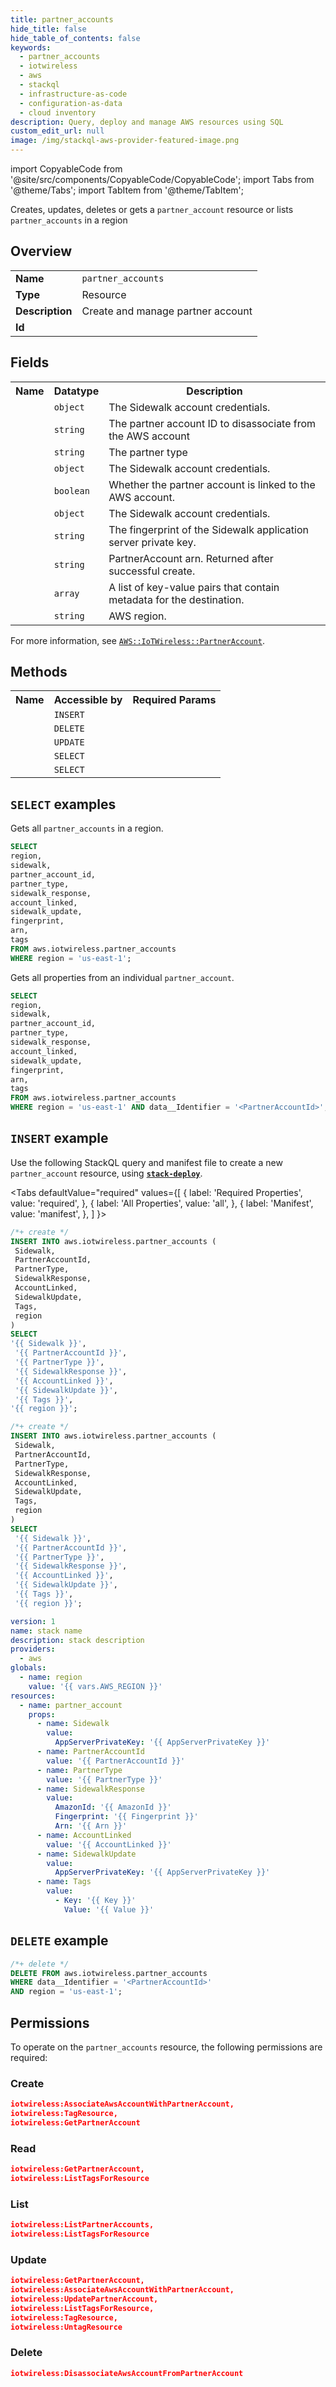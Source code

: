 ```yaml
---
title: partner_accounts
hide_title: false
hide_table_of_contents: false
keywords:
  - partner_accounts
  - iotwireless
  - aws
  - stackql
  - infrastructure-as-code
  - configuration-as-data
  - cloud inventory
description: Query, deploy and manage AWS resources using SQL
custom_edit_url: null
image: /img/stackql-aws-provider-featured-image.png
---
```


import CopyableCode from '@site/src/components/CopyableCode/CopyableCode';
import Tabs from '@theme/Tabs';
import TabItem from '@theme/TabItem';

Creates, updates, deletes or gets a <code>partner_account</code> resource or lists <code>partner_accounts</code> in a region

## Overview
<table>
<tbody>
<tr><td><b>Name</b></td><td><code>partner_accounts</code></td></tr>
<tr><td><b>Type</b></td><td>Resource</td></tr>
<tr><td><b>Description</b></td><td>Create and manage partner account</td></tr>
<tr><td><b>Id</b></td><td><CopyableCode code="aws.iotwireless.partner_accounts" /></td></tr>
</tbody>
</table>

## Fields
<table>
<tbody>
<tr><th>Name</th><th>Datatype</th><th>Description</th></tr><tr><td><CopyableCode code="sidewalk" /></td><td><code>object</code></td><td>The Sidewalk account credentials.</td></tr>
<tr><td><CopyableCode code="partner_account_id" /></td><td><code>string</code></td><td>The partner account ID to disassociate from the AWS account</td></tr>
<tr><td><CopyableCode code="partner_type" /></td><td><code>string</code></td><td>The partner type</td></tr>
<tr><td><CopyableCode code="sidewalk_response" /></td><td><code>object</code></td><td>The Sidewalk account credentials.</td></tr>
<tr><td><CopyableCode code="account_linked" /></td><td><code>boolean</code></td><td>Whether the partner account is linked to the AWS account.</td></tr>
<tr><td><CopyableCode code="sidewalk_update" /></td><td><code>object</code></td><td>The Sidewalk account credentials.</td></tr>
<tr><td><CopyableCode code="fingerprint" /></td><td><code>string</code></td><td>The fingerprint of the Sidewalk application server private key.</td></tr>
<tr><td><CopyableCode code="arn" /></td><td><code>string</code></td><td>PartnerAccount arn. Returned after successful create.</td></tr>
<tr><td><CopyableCode code="tags" /></td><td><code>array</code></td><td>A list of key-value pairs that contain metadata for the destination.</td></tr>
<tr><td><CopyableCode code="region" /></td><td><code>string</code></td><td>AWS region.</td></tr>
</tbody>
</table>

For more information, see <a href="https://docs.aws.amazon.com/AWSCloudFormation/latest/UserGuide/aws-resource-iotwireless-partneraccount.html"><code>AWS::IoTWireless::PartnerAccount</code></a>.

## Methods

<table>
<tbody>
  <tr>
    <th>Name</th>
    <th>Accessible by</th>
    <th>Required Params</th>
  </tr>
  <tr>
    <td><CopyableCode code="create_resource" /></td>
    <td><code>INSERT</code></td>
    <td><CopyableCode code="region" /></td>
  </tr>
  <tr>
    <td><CopyableCode code="delete_resource" /></td>
    <td><code>DELETE</code></td>
    <td><CopyableCode code="data__Identifier, region" /></td>
  </tr>
  <tr>
    <td><CopyableCode code="update_resource" /></td>
    <td><code>UPDATE</code></td>
    <td><CopyableCode code="data__Identifier, data__PatchDocument, region" /></td>
  </tr>
  <tr>
    <td><CopyableCode code="list_resources" /></td>
    <td><code>SELECT</code></td>
    <td><CopyableCode code="region" /></td>
  </tr>
  <tr>
    <td><CopyableCode code="get_resource" /></td>
    <td><code>SELECT</code></td>
    <td><CopyableCode code="data__Identifier, region" /></td>
  </tr>
</tbody>
</table>

## `SELECT` examples
Gets all <code>partner_accounts</code> in a region.
```sql
SELECT
region,
sidewalk,
partner_account_id,
partner_type,
sidewalk_response,
account_linked,
sidewalk_update,
fingerprint,
arn,
tags
FROM aws.iotwireless.partner_accounts
WHERE region = 'us-east-1';
```
Gets all properties from an individual <code>partner_account</code>.
```sql
SELECT
region,
sidewalk,
partner_account_id,
partner_type,
sidewalk_response,
account_linked,
sidewalk_update,
fingerprint,
arn,
tags
FROM aws.iotwireless.partner_accounts
WHERE region = 'us-east-1' AND data__Identifier = '<PartnerAccountId>';
```

## `INSERT` example

Use the following StackQL query and manifest file to create a new <code>partner_account</code> resource, using [__`stack-deploy`__](https://pypi.org/project/stack-deploy/).

<Tabs
    defaultValue="required"
    values={[
      { label: 'Required Properties', value: 'required', },
      { label: 'All Properties', value: 'all', },
      { label: 'Manifest', value: 'manifest', },
    ]
}>
<TabItem value="required">

```sql
/*+ create */
INSERT INTO aws.iotwireless.partner_accounts (
 Sidewalk,
 PartnerAccountId,
 PartnerType,
 SidewalkResponse,
 AccountLinked,
 SidewalkUpdate,
 Tags,
 region
)
SELECT 
'{{ Sidewalk }}',
 '{{ PartnerAccountId }}',
 '{{ PartnerType }}',
 '{{ SidewalkResponse }}',
 '{{ AccountLinked }}',
 '{{ SidewalkUpdate }}',
 '{{ Tags }}',
'{{ region }}';
```
</TabItem>
<TabItem value="all">

```sql
/*+ create */
INSERT INTO aws.iotwireless.partner_accounts (
 Sidewalk,
 PartnerAccountId,
 PartnerType,
 SidewalkResponse,
 AccountLinked,
 SidewalkUpdate,
 Tags,
 region
)
SELECT 
 '{{ Sidewalk }}',
 '{{ PartnerAccountId }}',
 '{{ PartnerType }}',
 '{{ SidewalkResponse }}',
 '{{ AccountLinked }}',
 '{{ SidewalkUpdate }}',
 '{{ Tags }}',
 '{{ region }}';
```
</TabItem>
<TabItem value="manifest">

```yaml
version: 1
name: stack name
description: stack description
providers:
  - aws
globals:
  - name: region
    value: '{{ vars.AWS_REGION }}'
resources:
  - name: partner_account
    props:
      - name: Sidewalk
        value:
          AppServerPrivateKey: '{{ AppServerPrivateKey }}'
      - name: PartnerAccountId
        value: '{{ PartnerAccountId }}'
      - name: PartnerType
        value: '{{ PartnerType }}'
      - name: SidewalkResponse
        value:
          AmazonId: '{{ AmazonId }}'
          Fingerprint: '{{ Fingerprint }}'
          Arn: '{{ Arn }}'
      - name: AccountLinked
        value: '{{ AccountLinked }}'
      - name: SidewalkUpdate
        value:
          AppServerPrivateKey: '{{ AppServerPrivateKey }}'
      - name: Tags
        value:
          - Key: '{{ Key }}'
            Value: '{{ Value }}'

```
</TabItem>
</Tabs>

## `DELETE` example

```sql
/*+ delete */
DELETE FROM aws.iotwireless.partner_accounts
WHERE data__Identifier = '<PartnerAccountId>'
AND region = 'us-east-1';
```

## Permissions

To operate on the <code>partner_accounts</code> resource, the following permissions are required:

### Create
```json
iotwireless:AssociateAwsAccountWithPartnerAccount,
iotwireless:TagResource,
iotwireless:GetPartnerAccount
```

### Read
```json
iotwireless:GetPartnerAccount,
iotwireless:ListTagsForResource
```

### List
```json
iotwireless:ListPartnerAccounts,
iotwireless:ListTagsForResource
```

### Update
```json
iotwireless:GetPartnerAccount,
iotwireless:AssociateAwsAccountWithPartnerAccount,
iotwireless:UpdatePartnerAccount,
iotwireless:ListTagsForResource,
iotwireless:TagResource,
iotwireless:UntagResource
```

### Delete
```json
iotwireless:DisassociateAwsAccountFromPartnerAccount
```
